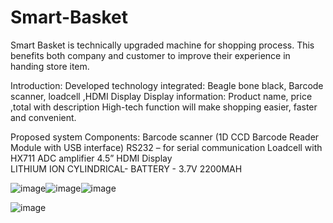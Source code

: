 # Smart-Basket
Smart Basket is technically upgraded machine for shopping process. This benefits both company and customer to improve their experience in handing store item. 


Introduction: 
Developed technology integrated: Beagle bone black, Barcode scanner, loadcell ,HDMI Display
Display information: Product name, price ,total with description
High-tech function will make shopping easier, faster and convenient.

Proposed system Components:
Barcode scanner (1D CCD Barcode Reader Module with USB interface)
RS232 – for serial communication
Loadcell with HX711 ADC amplifier
4.5” HDMI Display  
LITHIUM ION CYLINDRICAL- BATTERY - 3.7V 2200MAH



![image](https://user-images.githubusercontent.com/26314764/142704358-789519a6-f5e6-4388-93fa-dd470f7aed08.png)![image](https://user-images.githubusercontent.com/26314764/142710769-6a59ffbe-b80a-45bd-8ac0-441c26a53213.png)![image](https://user-images.githubusercontent.com/26314764/142710778-55cf5645-5ad6-468e-aaeb-3f789995d06a.png)

![image](https://user-images.githubusercontent.com/26314764/142711172-d504b93b-49e1-4179-92fc-16f861b28e46.png)

























